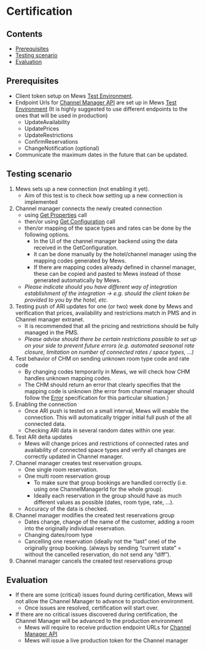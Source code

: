 # Certification

## Contents

* [Prerequisites](certification.md#prerequisites)
* [Testing scenario](certification.md#testing-scenario)
* [Evaluation](certification.md#evaluation)

## Prerequisites

* Client token setup on Mews [Test Environment](mews-api.md#test-environment).
* Endpoint Urls for [Channel Manager API](certification.md#channel-manager-api) are set up in Mews [Test Environment](mews-api.md#test-environment) \(It is highly suggested to use different endpoints to the ones that will be used in production\)
  * UpdateAvailability
  * UpdatePrices
  * UpdateRestrictions
  * ConfirmReservations
  * ChangeNotification \(optional\)
* Communicate the maximum dates in the future that can be updated.

## Testing scenario

1. Mews sets up a new connection \(not enabling it yet\).
   * Aim of this test is to check how setting up a new connection is implemented
2. Channel manager connects the newly created connection
   * using [Get Properties](mews-api.md#get-properties) call
   * then/or using [Get Configuration](mews-api.md#get-configuration) call
   * then/or mapping of the space types and rates can be done by the following options.
     * In the UI of the channel manager backend using the data received in the GetConfiguration.
     * It can be done manually by the hotel/channel manager using the mapping codes generated by Mews.
     * If there are mapping codes already defined in channel manager, these can be copied and pasted to Mews instead of those generated automatically by Mews.
   * _Please indicate should you have different way of integration establishment of the integration -&gt; e.g. should the client token be provided to you by the hotel, etc._
3. Testing push of ARI updates for one \(or two\) week done by Mews and verification that prices, availability and restrictions match in PMS and in Channel manager extranet.
   * It is recommended that all the pricing and restrictions should be fully managed in the PMS. 
   * _Please advise should there be certain restrictions possible to set up on your side to prevent future errors \(e.g. automated seasonal rate closure, limitation on number of connected rates / space types, ...\)_
4. Test behavior of CHM on sending unknown room type code and rate code 
   * By changing codes temporarily in Mews, we will check how CHM handles unknown mapping codes.
   * The CHM should return an error that clearly specifies that the mapping code is unknown \(the error from channel manager should follow the [Error](general-remarks.md#error) specification for this particular situation.\)
5. Enabling the connection
   * Once ARI push is tested on a small interval, Mews will enable the connection. This will automatically trigger initial full push of the all connected data. 
   * Checking ARI data in several random dates within one year.
6. Test ARI delta updates
   * Mews will change prices and restrictions of connected rates and availability of connected space types and verify all changes are correctly updated in Channel manager.
7. Channel manager creates test reservation groups.
   * One single room reservation.
   * One multi room reservation group
     * To make sure that group bookings are handled correctly \(i.e. using one ChannelManagerId for the whole group\).
     * Ideally each reservation in the group should have as much different values as possible \(dates, room type, rate, ...\).
   * Accuracy of the data is checked.
8. Channel manager modifies the created test reservations group
   * Dates change, change of the name of the customer, adding a room into the originally individual reservation.
   * Changing dates/room type 
   * Cancelling one reservation \(ideally not the “last” one\) of the originally group booking. \(always by sending “current state” = without the cancelled reservation, do not send any “diff”\).
9. Channel manager cancels the created test reservations group

## Evaluation

* If there are some \(critical\) issues found during certification, Mews will not allow the Channel Manager to advance to production environment.
  * Once issues are resolved, certification will start over.
* If there are no critical issues discovered during certification, the Channel Manager will be advanced to the production environment
  * Mews will require to receive prduction endpoint URLs for [Channel Manager API](certification.md#channel-manager-api)
  * Mews will issue a live production token for the Channel manager

